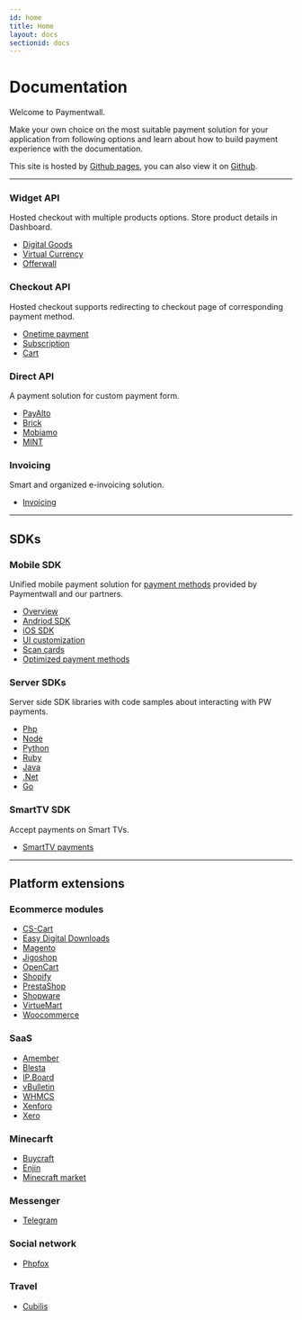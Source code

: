 ```yaml
---
id: home
title: Home
layout: docs
sectionid: docs
---
```


# Documentation

Welcome to Paymentwall. 

Make your own choice on the most suitable payment solution for your application from following options and learn about how to build payment experience with the documentation.

This site is hosted by [Github pages](https://pages.github.com/), you can also view it on [Github](https://github.com/paymentwall/paymentwall.github.io).

***

<div class="docs-ul-box">
    <div class="docs-ul-box-item"> 
        <div>
            <h3>Widget API</h3>
            <p>
            Hosted checkout with multiple products options. Store product details in Dashboard.
            </p>
            <ul>
                <li class="docs-ul-box-li">
                    <a class="docs-ul-box-li-link" href="">Digital Goods</a>
                </li>
                <li class="docs-ul-box-li">
                    <a class="docs-ul-box-li-link" href="">Virtual Currency</a>
                </li>
                <li class="docs-ul-box-li">
                    <a class="docs-ul-box-li-link" href="">Offerwall</a>
                </li>
            </ul>
        </div>
    </div>
    <div class="docs-ul-box-item"> 
        <div>
            <h3 class="title">Checkout API</h3>
            <p>
            Hosted checkout supports redirecting to checkout page of corresponding payment method.
            </p>
            <ul>
                <li class="docs-ul-box-li">
                    <a class="docs-ul-box-li-link" href="">Onetime payment</a>
                </li>
                <li class="docs-ul-box-li">
                    <a class="docs-ul-box-li-link" href="">Subscription</a>
                </li>
                <li class="docs-ul-box-li">
                    <a class="docs-ul-box-li-link" href="">Cart</a>
                </li>
            </ul>
        </div>
    </div>
</div>

<div class="docs-ul-box">
    <div class="docs-ul-box-item"> 
        <div>
            <h3>Direct API</h3>
            <p>
            A payment solution for custom payment form.
            </p>
            <ul>
                <li class="docs-ul-box-li">
                    <a class="docs-ul-box-li-link" href="">PayAlto</a>
                </li>
                <li class="docs-ul-box-li">
                    <a class="docs-ul-box-li-link" href="">Brick</a>
                </li>
                <li class="docs-ul-box-li">
                    <a class="docs-ul-box-li-link" href="">Mobiamo</a>
                </li>
                <li class="docs-ul-box-li">
                    <a class="docs-ul-box-li-link" href="">MINT</a>
                </li>
            </ul>
        </div>
    </div>
    <div class="docs-ul-box-item"> 
        <div>
            <h3>Invoicing</h3>
            <p>
            Smart and organized e-invoicing solution.
            </p>
            <ul>
                <li class="docs-ul-box-li">
                    <a class="docs-ul-box-li-link" href="">Invoicing</a>
                </li>
            </ul>
        </div>
    </div>
</div>

***

## SDKs

<div class="docs-ul-box">
    <div class="docs-ul-box-item"> 
        <div>
            <h3>Mobile SDK</h3>
            <p>
            Unified mobile payment solution for <a href="https://www.paymentwall.com/payment-methods"> payment methods</a> provided by Paymentwall and our partners.
            </p>
            <ul>
                <li class="docs-ul-box-li">
                    <a class="docs-ul-box-li-link" href="">Overview</a>
                </li>
                <li class="docs-ul-box-li">
                    <a class="docs-ul-box-li-link" href="https://github.com/paymentwall/paymentwall-android-sdk">Andriod SDK</a>
                </li>
                <li class="docs-ul-box-li">
                    <a class="docs-ul-box-li-link" href="https://github.com/paymentwall/paymentwall-ios-sdk">iOS SDK</a>
                </li>
                <li class="docs-ul-box-li">
                    <a class="docs-ul-box-li-link" href="">UI customization</a>
                </li>
                <li class="docs-ul-box-li">
                    <a class="docs-ul-box-li-link" href="">Scan cards</a>
                </li>
                <li class="docs-ul-box-li">
                    <a class="docs-ul-box-li-link" href="">Optimized payment methods</a>
                </li>
            </ul>
        </div>
    </div>
    <div class="docs-ul-box-item"> 
        <div>
            <h3>Server SDKs</h3>
            <p> 
            Server side SDK libraries with code samples about interacting with PW payments.
            </p>
            <ul>
                <li class="docs-ul-box-li">
                    <a class="docs-ul-box-li-link" href="https://github.com/paymentwall/paymentwall-php">Php</a>
                </li>
                <li class="docs-ul-box-li">
                    <a class="docs-ul-box-li-link" href="https://github.com/paymentwall/paymentwall-node">Node</a>
                </li>
                <li class="docs-ul-box-li">
                    <a class="docs-ul-box-li-link" href="https://github.com/paymentwall/paymentwall-python">Python</a>
                </li>
                <li class="docs-ul-box-li">
                    <a class="docs-ul-box-li-link" href="https://github.com/paymentwall/paymentwall-ruby">Ruby</a>
                </li>
                <li class="docs-ul-box-li">
                    <a class="docs-ul-box-li-link" href="https://github.com/paymentwall/paymentwall-java">Java</a>
                </li>
                <li class="docs-ul-box-li">
                    <a class="docs-ul-box-li-link" href="https://github.com/paymentwall/paymentwall-dotnet">.Net</a>
                </li>
                <li class="docs-ul-box-li">
                    <a class="docs-ul-box-li-link" href="https://github.com/paymentwall/paymentwall-go">Go</a>
                </li>
            </ul>
        </div>
    </div>
</div>

<div class="docs-ul-box">
    <div class="docs-ul-box-item"> 
        <div>
            <h3 class="title">SmartTV SDK</h3>
            <p>
            Accept payments on Smart TVs. <br> 
            </p>
            <ul>
                <li class="docs-ul-box-li">
                    <a class="docs-ul-box-li-link" href="">SmartTV payments</a>
                </li>
            </ul>
        </div>
    </div>
</div>

*** 

## Platform extensions

<div class="docs-ul-box">
    <div class="docs-ul-box-item"> 
        <div>
            <h3 class="title">Ecommerce modules</h3>
            <ul>
                <li class="docs-ul-box-li">
                    <a class="docs-ul-box-li-link" href="">CS-Cart</a>
                </li>
                <li class="docs-ul-box-li">
                    <a class="docs-ul-box-li-link" href="">Easy Digital Downloads</a>
                </li>
                <li class="docs-ul-box-li">
                    <a class="docs-ul-box-li-link" href="">Magento</a>
                </li>
                <li class="docs-ul-box-li">
                    <a class="docs-ul-box-li-link" href="">Jigoshop</a>
                </li>
                <li class="docs-ul-box-li">
                    <a class="docs-ul-box-li-link" href="">OpenCart</a>
                </li>
                <li class="docs-ul-box-li">
                    <a class="docs-ul-box-li-link" href="">Shopify</a>
                </li>
                <li class="docs-ul-box-li">
                    <a class="docs-ul-box-li-link" href="">PrestaShop</a>
                </li>
                <li class="docs-ul-box-li">
                    <a class="docs-ul-box-li-link" href="">Shopware</a>
                </li>
                <li class="docs-ul-box-li">
                    <a class="docs-ul-box-li-link" href="">VirtueMart</a>
                </li>
                <li class="docs-ul-box-li">
                    <a class="docs-ul-box-li-link" href="">Woocommerce</a>
                </li>
            </ul>
        </div>
    </div>
    <div class="docs-ul-box-item"> 
        <div>
            <h3 class="title">SaaS</h3>
            <ul>
                <li class="docs-ul-box-li">
                    <a class="docs-ul-box-li-link" href="">Amember</a>
                </li>
                <li class="docs-ul-box-li">
                    <a class="docs-ul-box-li-link" href="">Blesta</a>
                </li>
                <li class="docs-ul-box-li">
                    <a class="docs-ul-box-li-link" href="">IP.Board</a>
                </li>
                <li class="docs-ul-box-li">
                    <a class="docs-ul-box-li-link" href="">vBulletin</a>
                </li>
                <li class="docs-ul-box-li">
                    <a class="docs-ul-box-li-link" href="">WHMCS</a>
                </li>
                <li class="docs-ul-box-li">
                    <a class="docs-ul-box-li-link" href="">Xenforo</a>
                </li>
                <li class="docs-ul-box-li">
                    <a class="docs-ul-box-li-link" href="">Xero</a>
                </li>
            </ul>
        </div>
    </div>
</div>

<div class="docs-ul-box">
    <div class="docs-ul-box-item"> 
        <div>
            <h3>Minecarft</h3>
            <ul>
                <li class="docs-ul-box-li">
                    <a class="docs-ul-box-li-link" href="">Buycraft</a>
                </li>
                <li class="docs-ul-box-li">
                    <a class="docs-ul-box-li-link" href="">Enjin</a>
                </li>
                <li class="docs-ul-box-li">
                    <a class="docs-ul-box-li-link" href="">Minecraft market</a>
                </li>
            </ul>
        </div>
    </div>
    <div class="docs-ul-box-item"> 
        <div>
            <h3>Messenger</h3>
            <ul>
                <li class="docs-ul-box-li">
                    <a class="docs-ul-box-li-link" href="">Telegram</a>
                </li>
            </ul>
        </div>
    </div>
</div>

<div class="docs-ul-box">
    <div class="docs-ul-box-item"> 
        <div>
            <h3>Social network</h3>
            <ul>
                <li class="docs-ul-box-li">
                    <a class="docs-ul-box-li-link" href="">Phpfox</a>
                </li>
            </ul>
        </div>
    </div>
    <div class="docs-ul-box-item"> 
        <div>
            <h3>Travel</h3>
            <ul>
                <li class="docs-ul-box-li">
                    <a class="docs-ul-box-li-link" href="">Cubilis</a>
                </li>
            </ul>
        </div>
    </div>
</div>